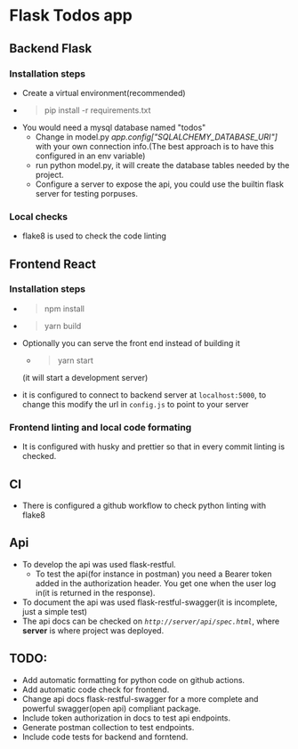 # Flask Todos app
## Backend Flask
### Installation steps
- Create a virtual environment(recommended)
-  > pip install -r requirements.txt
- You would need a mysql database named "todos"
  - Change in model.py *app.config["SQLALCHEMY_DATABASE_URI"]* with your own connection info.(The best approach is to have this configured in an env variable)
  - run python model.py, it will create the database tables needed by the project.
  - Configure a server to expose the api, you could use the builtin flask server for testing porpuses.
### Local checks
- flake8 is used to check the code linting

## Frontend React
### Installation steps
- > npm install
- > yarn build
 - Optionally you can serve the front end instead of building it
    - > yarn start 
    
     (it will start a development server)
- it is configured to connect to backend server at `localhost:5000`, to change this modify the url in `config.js` to point to your server

### Frontend linting and local code formating
- It is configured with husky and prettier so that in every commit linting is checked.
## CI
- There is configured a github workflow to check python linting with flake8
## Api
- To develop the api was used flask-restful.
  - To test the api(for instance in postman) you need a Bearer token added in the authorization header.
  You get one when the user log in(it is returned in the response).
- To document the api was used flask-restful-swagger(it is incomplete, just a simple test)
- The api docs can be checked on *`http://server/api/spec.html`*, where **server** is where project was deployed.

## TODO:
- Add automatic formatting for python code on github actions.
- Add automatic code check for frontend.
- Change api docs flask-restful-swagger for a more complete and powerful swagger(open api) compliant package.
- Include token authorization in docs to test api endpoints.
- Generate postman collection to test endpoints.
- Include code tests for backend and forntend.
